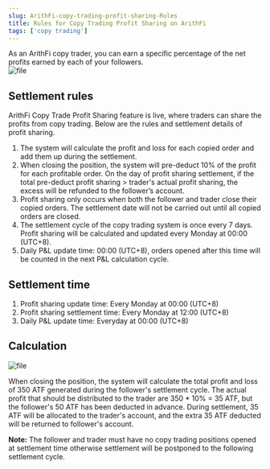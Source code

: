 ```yaml
---
slug: ArithFi-copy-trading-profit-sharing-Rules
title: Rules for Copy Trading Profit Sharing on ArithFi
tags: ['copy trading']
---
```


As an ArithFi copy trader, you can earn a specific percentage of the net profits earned by each of your followers.  
![file](https://bafkreig3yfvxzjgtql564jywhrcack4uimgbtoxrjlkuwachadxg22ot7q.ipfs.nftstorage.link/)

## Settlement rules
ArithFi Copy Trade Profit Sharing feature is live, where traders can share the profits from copy trading. Below are the rules and settlement details of profit sharing.

1. The system will calculate the profit and loss for each copied order and add them up during the settlement.
2. When closing the position, the system will pre-deduct 10% of the profit for each profitable order. On the day of profit sharing settlement, if the total pre-deduct profit sharing > trader's actual profit sharing, the excess will be refunded to the follower’s account.
3. Profit sharing only occurs when both the follower and trader close their copied orders. The settlement date will not be carried out until all copied orders are closed.
4. The settlement cycle of the copy trading system is once every 7 days. Profit sharing will be calculated and updated every Monday at 00:00 (UTC+8).
5. Daily P&L update time: 00:00 (UTC+8), orders opened after this time will be counted in the next P&L calculation cycle.

## Settlement time
1. Profit sharing  update time: Every Monday at 00:00 (UTC+8)
2. Profit sharing  settlement time: Every Monday at 12:00 (UTC+8)
3. Daily P&L update time: Everyday at 00:00 (UTC+8)

## Calculation
![file](https://nftstorage.link/ipfs/bafybeifun6davy47fkpuzkqqvcodk2wazyg3yukmdz7gaaspehuxyumdv4)

When closing the position, the system will calculate the total profit and loss of 350 ATF generated during the follower's settlement cycle. The actual profit that should be distributed to the trader are 350 * 10% = 35 ATF, but the follower's 50 ATF has been deducted in advance. During settlement, 35 ATF will be allocated to the trader's account, and the extra 35 ATF deducted will be returned to follower's account.

**Note:** The follower and trader must have no copy trading positions opened at settlement time otherwise settlement will be postponed to the following settlement cycle.
